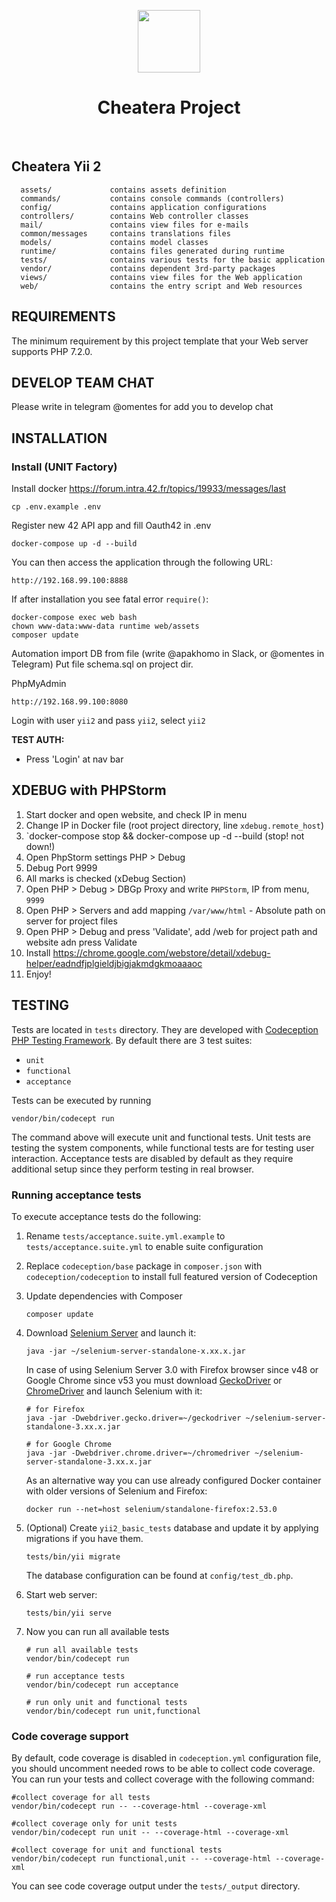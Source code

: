 <p align="center">
    <a href="https://cheatera.pp.ua" target="_blank">
        <img src="https://cheatera.pp.ua/icon_uf.png" height="100px">
    </a>
    <h1 align="center">Cheatera Project</h1>
    <br>
</p>

Cheatera Yii 2
-------------------

      assets/             contains assets definition
      commands/           contains console commands (controllers)
      config/             contains application configurations
      controllers/        contains Web controller classes
      mail/               contains view files for e-mails
      common/messages     contains translations files
      models/             contains model classes
      runtime/            contains files generated during runtime
      tests/              contains various tests for the basic application
      vendor/             contains dependent 3rd-party packages
      views/              contains view files for the Web application
      web/                contains the entry script and Web resources


REQUIREMENTS
------------

The minimum requirement by this project template that your Web server supports PHP 7.2.0.


DEVELOP TEAM CHAT
-----------------

Please write in telegram @omentes for add you to develop chat


INSTALLATION
------------

### Install  (UNIT Factory)

Install docker https://forum.intra.42.fr/topics/19933/messages/last

    cp .env.example .env

Register new 42 API app and fill Oauth42 in .env

    docker-compose up -d --build

You can then access the application through the following URL:

    http://192.168.99.100:8888

If after installation you see fatal error `require()`:

    docker-compose exec web bash
    chown www-data:www-data runtime web/assets
    composer update

Automation import DB from file (write @apakhomo in Slack, or @omentes in Telegram) 
Put file schema.sql on project dir.

PhpMyAdmin

    http://192.168.99.100:8080

Login with user `yii2` and pass `yii2`, select `yii2`

**TEST AUTH:** 
- Press 'Login' at nav bar


XDEBUG with PHPStorm
-------

1. Start docker and open website, and check IP in menu
2. Change IP in Docker file (root project directory, line `xdebug.remote_host`)
3. `docker-compose stop && docker-compose up -d --build (stop! not down!) 
4. Open PhpStorm settings PHP > Debug
5. Debug Port 9999
6. All marks is checked (xDebug Section)
7. Open  PHP > Debug > DBGp Proxy and write `PHPStorm`, IP from menu, `9999`
8. Open PHP > Servers and add mapping `/var/www/html` - Absolute path on server for project files
9. Open PHP > Debug and press 'Validate', add /web for project path and website adn press Validate
10. Install https://chrome.google.com/webstore/detail/xdebug-helper/eadndfjplgieldjbigjakmdgkmoaaaoc
11. Enjoy!

TESTING
-------

Tests are located in `tests` directory. They are developed with [Codeception PHP Testing Framework](http://codeception.com/).
By default there are 3 test suites:

- `unit`
- `functional`
- `acceptance`

Tests can be executed by running

    vendor/bin/codecept run

The command above will execute unit and functional tests. Unit tests are testing the system components, while functional
tests are for testing user interaction. Acceptance tests are disabled by default as they require additional setup since
they perform testing in real browser.


### Running  acceptance tests

To execute acceptance tests do the following:  

1. Rename `tests/acceptance.suite.yml.example` to `tests/acceptance.suite.yml` to enable suite configuration

2. Replace `codeception/base` package in `composer.json` with `codeception/codeception` to install full featured
   version of Codeception

3. Update dependencies with Composer

    ```
    composer update  
    ```

4. Download [Selenium Server](http://www.seleniumhq.org/download/) and launch it:

    ```
    java -jar ~/selenium-server-standalone-x.xx.x.jar
    ```

    In case of using Selenium Server 3.0 with Firefox browser since v48 or Google Chrome since v53 you must download [GeckoDriver](https://github.com/mozilla/geckodriver/releases) or [ChromeDriver](https://sites.google.com/a/chromium.org/chromedriver/downloads) and launch Selenium with it:

    ```
    # for Firefox
    java -jar -Dwebdriver.gecko.driver=~/geckodriver ~/selenium-server-standalone-3.xx.x.jar

    # for Google Chrome
    java -jar -Dwebdriver.chrome.driver=~/chromedriver ~/selenium-server-standalone-3.xx.x.jar
    ``` 

    As an alternative way you can use already configured Docker container with older versions of Selenium and Firefox:

    ```
    docker run --net=host selenium/standalone-firefox:2.53.0
    ```

5. (Optional) Create `yii2_basic_tests` database and update it by applying migrations if you have them.

   ```
   tests/bin/yii migrate
   ```

    The database configuration can be found at `config/test_db.php`.


6. Start web server:

    ```
    tests/bin/yii serve
    ```

7. Now you can run all available tests

    ```
    # run all available tests
    vendor/bin/codecept run

    # run acceptance tests
    vendor/bin/codecept run acceptance

    # run only unit and functional tests
    vendor/bin/codecept run unit,functional
    ```

### Code coverage support

By default, code coverage is disabled in `codeception.yml` configuration file, you should uncomment needed rows to be able
to collect code coverage. You can run your tests and collect coverage with the following command:

```
#collect coverage for all tests
vendor/bin/codecept run -- --coverage-html --coverage-xml

#collect coverage only for unit tests
vendor/bin/codecept run unit -- --coverage-html --coverage-xml

#collect coverage for unit and functional tests
vendor/bin/codecept run functional,unit -- --coverage-html --coverage-xml
```

You can see code coverage output under the `tests/_output` directory.
